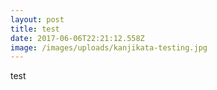 ```yaml
---
layout: post
title: test
date: 2017-06-06T22:21:12.558Z
image: /images/uploads/kanjikata-testing.jpg
---
```

test
